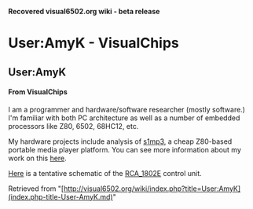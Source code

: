 **Recovered visual6502.org wiki - beta release**

# User:AmyK - VisualChips

## User:AmyK

#### From VisualChips

I am a programmer and hardware/software researcher (mostly software.) I'm familiar with both PC architecture as well as a number of embedded processors like Z80, 6502, 68HC12, etc.

My hardware projects include analysis of [s1mp3](http://wiki.s1mp3.org/Hardware), a cheap Z80-based portable media player platform. You can see more information about my work on this [here](http://wiki.s1mp3.org/User:Amyk).

[Here](http://img26.imageshack.us/img26/212/1802ctl.png) is a tentative schematic of the [RCA\_1802E](index.php-title-RCA_1802E.md) control unit.

Retrieved from "[http://visual6502.org/wiki/index.php?title=User:AmyK](index.php-title-User-AmyK.md)"

